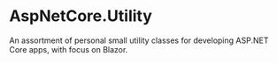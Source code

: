 # AspNetCore.Utility
An assortment of personal small utility classes for developing ASP.NET Core apps, with focus on Blazor.
